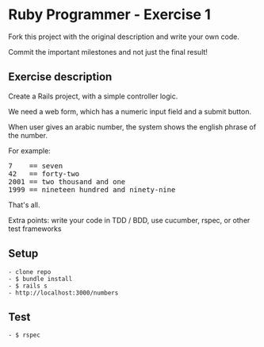 
Ruby Programmer - Exercise 1
=============================

Fork this project with the original description and write your own code.

Commit the important milestones and not just the final result!


Exercise description
--------------------

Create a Rails project, with a simple controller logic.

We need a web form, which has a numeric input field and a submit button.

When user gives an arabic number, the system shows the english phrase of the number.

For example:
<pre>
7    == seven
42   == forty-two
2001 == two thousand and one
1999 == nineteen hundred and ninety-nine
</pre>


That's all.

Extra points: write your code in TDD / BDD, use cucumber, rspec, or other test frameworks

Setup
-----

`````
- clone repo
- $ bundle install
- $ rails s
- http://localhost:3000/numbers

`````
Test
-----

`````
- $ rspec

`````
